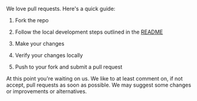 We love pull requests. Here's a quick guide:

1. Fork the repo

2. Follow the local development steps outlined in the [README][readme]

3. Make your changes

4. Verify your changes locally

5. Push to your fork and submit a pull request

At this point you're waiting on us. We like to at least comment on, if not
accept, pull requests as soon as possible. We may suggest some changes or
improvements or alternatives.

[readme]: https://github.com/code4sac/code4sac.github.io/blob/master/README.md